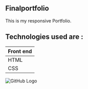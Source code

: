 ## Finalportfolio

This is my responsive Portfolio.


## Technologies used are :

Front end | 
------------ |
HTML | 
CSS | 

![GitHub Logo](/Profile.gif)

